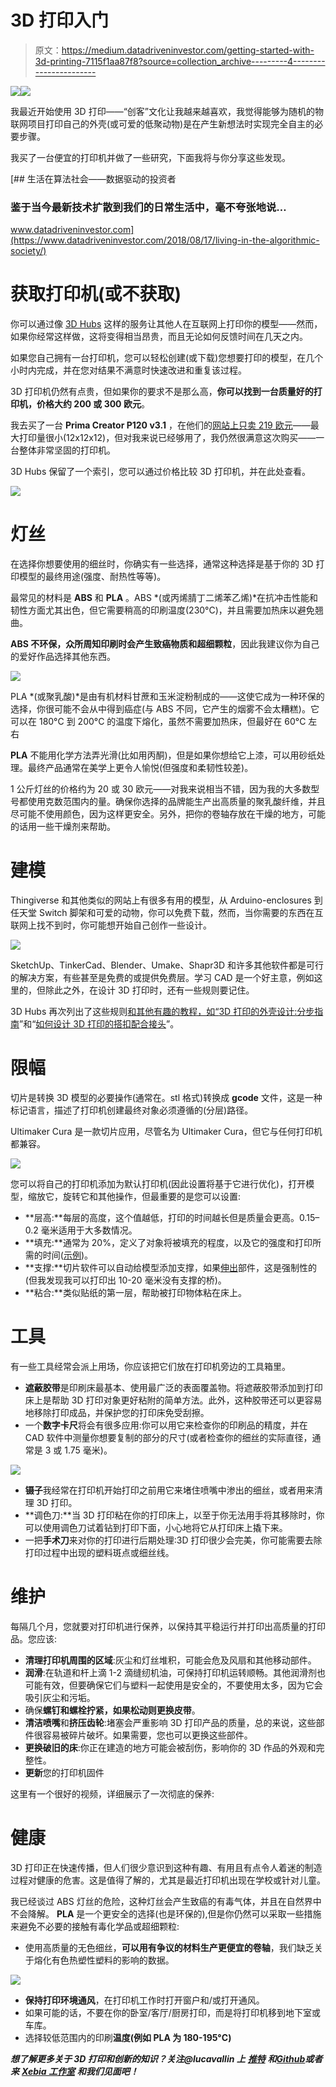 # 3D 打印入门

> 原文：<https://medium.datadriveninvestor.com/getting-started-with-3d-printing-7115f1aa87f8?source=collection_archive---------4----------------------->

[![](img/e3f023d2510e93cd84f55c9f7275f984.png)](http://www.track.datadriveninvestor.com/1B9E)![](img/298e3eb02fbf40efed2e832d67083652.png)

我最近开始使用 3D 打印——“创客”文化让我越来越喜欢，我觉得能够为随机的物联网项目打印自己的外壳(或可爱的低聚动物)是在产生新想法时实现完全自主的必要步骤。

我买了一台便宜的打印机并做了一些研究，下面我将与你分享这些发现。

[](https://www.datadriveninvestor.com/2018/08/17/living-in-the-algorithmic-society/) [## 生活在算法社会——数据驱动的投资者

### 鉴于当今最新技术扩散到我们的日常生活中，毫不夸张地说…

www.datadriveninvestor.com](https://www.datadriveninvestor.com/2018/08/17/living-in-the-algorithmic-society/) 

# **获取打印机(或不获取)**

你可以通过像 [3D Hubs](https://www.3dhubs.com/3d-printers) 这样的服务让其他人在互联网上打印你的模型——然而，如果你经常这样做，这将变得相当昂贵，而且无论如何反馈时间在几天之内。

如果您自己拥有一台打印机，您可以轻松创建(或下载)您想要打印的模型，在几个小时内完成，并在您对结果不满意时快速改进和重复该过程。

3D 打印机仍然有点贵，但如果你的要求不是那么高，**你可以找到一台质量好的打印机，价格大约 200 或 300 欧元**。

我去买了一台 **Prima Creator P120 v3.1** ，在他们的[网站上只卖 219 欧元](https://primacreator.com/collections/3d-printers/products/primacreator-p120)——最大打印量很小(12x12x12)，但对我来说已经够用了，我仍然很满意这次购买——一台整体非常坚固的打印机。

3D Hubs 保留了一个索引，您可以通过价格比较 3D 打印机，并在此处查看。

![](img/be43916abf1bb428b16095ac07716b62.png)

# 灯丝

在选择你想要使用的细丝时，你确实有一些选择，通常这种选择是基于你的 3D 打印模型的最终用途(强度、耐热性等等)。

最常见的材料是 **ABS** 和 **PLA** 。ABS *(或丙烯腈丁二烯苯乙烯)*在抗冲击性能和韧性方面尤其出色，但它需要稍高的印刷温度(230°C)，并且需要加热床以避免翘曲。

**ABS 不环保，众所周知印刷时会产生致癌物质和超细颗粒**，因此我建议你为自己的爱好作品选择其他东西。

![](img/716831c3e1cce21491ea5751ce05ebb3.png)

PLA *(或聚乳酸)*是由有机材料甘蔗和玉米淀粉制成的——这使它成为一种环保的选择，你很可能不会从中得到癌症(与 ABS 不同，它产生的烟雾不会太糟糕)。它可以在 180°C 到 200°C 的温度下熔化，虽然不需要加热床，但最好在 60°C 左右

**PLA** 不能用化学方法弄光滑(比如用丙酮)，但是如果你想给它上漆，可以用砂纸处理。最终产品通常在美学上更令人愉悦(但强度和柔韧性较差)。

1 公斤灯丝的价格约为 20 或 30 欧元——对我来说相当不错，因为我的大多数型号都使用克数范围内的量。确保你选择的品牌能生产出高质量的聚乳酸纤维，并且尽可能不使用颜色，因为这样更安全。另外，把你的卷轴存放在干燥的地方，可能的话用一些干燥剂来帮助。

# **建模**

Thingiverse 和其他类似的网站上有很多有用的模型，从 Arduino-enclosures 到任天堂 Switch 脚架和可爱的动物，你可以免费下载，然而，当你需要的东西在互联网上找不到时，你可能想开始自己创作一些设计。

![](img/ae11fcaca71e6bf3c40412474aabc532.png)

SketchUp、TinkerCad、Blender、Umake、Shapr3D 和许多其他软件都是可行的解决方案，有些甚至是免费的或提供免费层。学习 CAD 是一个好主意，例如这里的，但除此之外，在设计 3D 打印时，还有一些规则要记住。

3D Hubs 再次列出了这些规则[和其他有趣的教程，如“](https://www.3dhubs.com/knowledge-base/key-design-considerations-3d-printing)[3D 打印的外壳设计:分步指南](https://www.3dhubs.com/knowledge-base/enclosure-design-3d-printing-step-step-guide)”和“[如何设计 3D 打印的搭扣配合接头](https://www.3dhubs.com/knowledge-base/how-design-snap-fit-joints-3d-printing)”。

# 限幅

切片是转换 3D 模型的必要操作(通常在。stl 格式)转换成 **gcode** 文件，这是一种标记语言，描述了打印机创建最终对象必须遵循的(分层)路径。

Ultimaker Cura 是一款切片应用，尽管名为 Ultimaker Cura，但它与任何打印机都兼容。

![](img/316761e78db3861a37dff76992196147.png)

您可以将自己的打印机添加为默认打印机(因此设置将基于它进行优化)，打开模型，缩放它，旋转它和其他操作，但最重要的是您可以设置:

*   **层高:**每层的高度，这个值越低，打印的时间越长但是质量会更高。0.15–0.2 毫米适用于大多数情况。
*   **填充:**通常为 20%，定义了对象将被填充的程度，以及它的强度和打印所需的时间([示例](https://i2u8w8i3.stackpathcdn.com/wp-content/uploads/2015/03/infillpercentimage.png))。
*   **支撑:**切片软件可以自动给模型添加支撑，如果[伸出](https://www.3dprintingmedia.network/wp-content/uploads/2017/07/Shiba-Dense-Support-Extruder.jpg)部件，这是强制性的(但我发现我可以打印出 10-20 毫米没有支撑的桥)。
*   **粘合:**类似贴纸的第一层，帮助被打印物体粘在床上。

# 工具

有一些工具经常会派上用场，你应该把它们放在打印机旁边的工具箱里。

*   **遮蔽胶带**是印刷床最基本、使用最广泛的表面覆盖物。将遮蔽胶带添加到打印床上是帮助 3D 打印对象更好粘附的简单方法。此外，这种胶带还可以更容易地移除打印成品，并保护您的打印床免受刮擦。
*   一个**数字卡尺**将会有很多应用:你可以用它来检查你的印刷品的精度，并在 CAD 软件中测量你想要复制的部分的尺寸(或者检查你的细丝的实际直径，通常是 3 或 1.75 毫米)。

![](img/a9fd7148c9e94bb9220638c9fe80d15a.png)

*   **镊子**我经常在打印机开始打印之前用它来堵住喷嘴中渗出的细丝，或者用来清理 3D 打印。
*   **调色刀:**当 3D 打印粘在你的打印床上，以至于你无法用手将其移除时，你可以使用调色刀试着钻到打印下面，小心地将它从打印床上撬下来。
*   一把**手术刀**来对你的打印进行后期处理:3D 打印很少会完美，你可能需要去除打印过程中出现的塑料斑点或细丝线。

# 维护

每隔几个月，您就要对打印机进行保养，以保持其平稳运行并打印出高质量的打印品。您应该:

*   **清理打印机周围的区域**:灰尘和灯丝堆积，可能会危及风扇和其他移动部件。
*   **润滑**:在轨道和杆上滴 1-2 滴缝纫机油，可保持打印机运转顺畅。其他润滑剂也可能有效，但要确保它们与塑料一起使用是安全的，不要使用太多，因为它会吸引灰尘和污垢。
*   确保**螺钉和螺栓拧紧，如果松动则更换皮带**。
*   **清洁喷嘴**和**挤压齿轮**:堵塞会严重影响 3D 打印产品的质量，总的来说，这些部件很容易被碎片破坏。如果需要，您也可以更换这些部件。
*   **更换破旧的床**:你正在建造的地方可能会被刮伤，影响你的 3D 作品的外观和完整性。
*   **更新**您的打印机固件

这里有一个很好的视频，详细展示了一次彻底的保养:

# **健康**

3D 打印正在快速传播，但人们很少意识到这种有趣、有用且有点令人着迷的制造过程对健康的危害。这是值得了解的，尤其是最近打印机出现在学校或针对儿童。

我已经谈过 ABS 灯丝的危险，这种灯丝会产生致癌的有毒气体，并且在自然界中不会降解。 **PLA** 是一个更安全的选择(也是环保的),但是你仍然可以采取一些措施来避免不必要的接触有毒化学品或超细颗粒:

*   使用高质量的无色细丝，**可以用有争议的材料生产更便宜的卷轴**，我们缺乏关于熔化有色热塑性塑料的影响的数据。

![](img/4d090ac56479d72ca847e42ac1a3f398.png)

*   **保持打印环境通风**，在打印机工作时打开窗户和/或打开通风。
*   如果可能的话，不要在你的卧室/客厅/厨房打印，而是将打印机移到地下室或车库。
*   选择较低范围内的印刷**温度(例如 PLA 为 180-195°C)**

***想了解更多关于 3D 打印和创新的知识？关注@lucavallin 上*** [***推特***](https://twitter.com/lucavallin) ***和***[***Github***](https://github.com/lucavallin)***或者来*** [***Xebia 工作室***](https://www.xebia.studio/) ***和我们见面吧！***